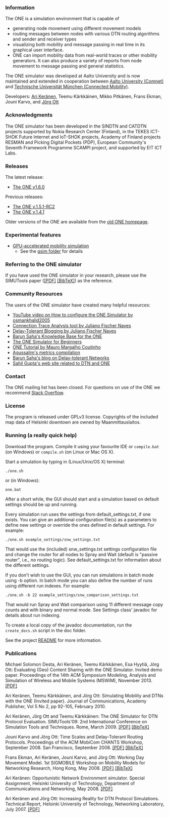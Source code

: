 ### Information

The ONE is a simulation environment that is capable of

* generating node movement using different movement models
* routing messages between nodes with various DTN routing algorithms and sender and receiver types
* visualizing both mobility and message passing in real time in its graphical user interface.
* ONE can import mobility data from real-world traces or other mobility generators. It can also produce a variety of reports from node movement to message passing and general statistics.

The ONE simulator was developed at Aalto University and is now maintained and extended in cooperation between [Aalto University (Comnet)](http://comnet.aalto.fi/en/) and [Technische Universität München (Connected Mobility)](http://www.cm.in.tum.de/index.php?id=5).

Developers: [Ari Keränen](https://twitter.com/ari_kk), Teemu Kärkkäinen, Mikko Pitkänen, Frans Ekman, Jouni Karvo, and [Jörg Ott](https://www.cm.in.tum.de/index.php?id=16) 

### Acknowledgments

The ONE simulator has been developed in the SINDTN and CATDTN projects supported by Nokia Research Center (Finland), in the TEKES ICT-SHOK Future Internet and IoT-SHOK projects, Academy of Finland projects RESMAN and Picking Digital Pockets (PDP), European Community's Seventh Framework Programme SCAMPI project, and supported by EIT ICT Labs.


### Releases

The latest release:
* [The ONE v1.6.0](https://github.com/akeranen/the-one/tree/v1.6.0)

Previous releases:
* [The ONE v.1.5.1-RC2](https://www.netlab.tkk.fi/tutkimus/dtn/theone/down/one_1.5.1-RC2.zip)
* [The ONE v.1.4.1](https://www.netlab.tkk.fi/tutkimus/dtn/theone/down/one_1.4.1.zip)

Older versions of the ONE are available from the [old ONE homepage](https://www.netlab.tkk.fi/tutkimus/dtn/theone/).

### Experimental features

* [GPU-accelerated mobility simulation](https://github.com/akeranen/the-one/tree/gsim)
  * See the [gsim folder](https://github.com/akeranen/the-one/tree/gsim/gsim) for details 


### Referring to the ONE simulator

If you have used the ONE simulator in your research, please use the SIMUTools paper ([[PDF]](https://www.netlab.tkk.fi/tutkimus/dtn/theone/pub/the_one_simutools.pdf) [[BibTeX]](https://www.netlab.tkk.fi/tutkimus/dtn/theone/pub/theone_bib.txt)) as the reference.


### Community Resources

The users of the ONE simulator have created many helpful resources:

* [YouTube video on How to configure the ONE Simulator by osmankhalid2005](https://www.youtube.com/watch?v=xYUjnmxpoWk)
* [Connection Trace Analysis tool by Juliano Fischer Naves](https://github.com/julianofischer/traceanalysis)
* [Delay-Tolerant Blogging by Juliano Fischer Naves](http://www.delaytolerantnetworks.com/)
* [Barun Saha's Knowledge Base for the ONE](https://theonekb-barunsaha.rhcloud.com/)
* [The ONE Simulator for Beginners](http://one-simuator-for-beginners.blogspot.in/2013/08/one-simulator-introduction.html)
* [ONE Tutorial by Mauro Margalho Coutinho](http://www.margalho.pro.br/subsites/theone.html)
* [Agussalim's metrics compilation](http://agoes.web.id/metric-description-from-simulator/)
* [Barun Saha's blog on Delay-tolerant Networks](http://delay-tolerant-networks.blogspot.com.br/)
* [Sahil Gupta's web site related to DTN and ONE](https://sites.google.com/site/sahilgupta221231/file-cabinet)


### Contact

The ONE mailing list has been closed. For questions on use of the ONE we recommend [Stack Overflow](https://stackoverflow.com/questions/tagged/one-simulator).

### License

The program is released under GPLv3 license. Copyrights of the included map data of Helsinki downtown are owned by Maanmittauslaitos.


### Running (a really quick help)

Download the program. Compile it using your favourite IDE or `compile.bat` (on Windows) or `compile.sh` (on Linux or Mac OS X).

Start a simulation by typing in (Linux/Unix/OS X) terminal:

    ./one.sh

or (in Windows):

    one.bat

After a short while, the GUI should start and a simulation based on default settings should be up and running.

Every simulation run uses the settings from default_settings.txt, if one exists. You can give an additional configuration file(s) as a parameters to define new settings or override the ones defined in default settings. For example:

    ./one.sh example_settings/snw_settings.txt

That would use the (included) snw_settings.txt settings configuration file and change the router for all nodes to Spray and Wait (default is "passive router", i.e., no routing logic). See default_settings.txt for information about the different settings.

If you don't wish to use the GUI, you can run simulations in batch mode using -b option. In batch mode you can also define the number of runs using different run indexes. For example:

    ./one.sh -b 22 example_settings/snw_comparison_settings.txt 

That would run Spray and Wait comparison using 11 different message copy counts and with binary and normal mode. See Settings class' javadoc for details about run indexing.

To create a local copy of the javadoc documentation, run the `create_docs.sh` script in the doc folder.

See the project [README](https://github.com/akeranen/the-one/wiki/README) for more information.


### Publications

Michael Solomon Desta, Ari Keränen, Teemu Kärkkäinen, Esa Hyytiä, Jörg Ott: Evaluating (Geo) Content Sharing with the ONE Simulator. Invited demo paper. Proceedings of the 14th ACM Symposium Modeling, Analysis and Simulation of Wireless and Mobile Systems (MSWiM), November 2013. [[PDF]](http://www.netlab.tkk.fi/~jo/papers/2013-11-mswim-one-15.pdf)

Ari Keränen, Teemu Kärkkäinen, and Jörg Ott: Simulating Mobility and DTNs with the ONE (Invited paper). Journal of Communications, Academy Publisher, Vol 5 No 2, pp 92-105, February 2010. 

Ari Keränen, Jörg Ott and Teemu Kärkkäinen: The ONE Simulator for DTN Protocol Evaluation. SIMUTools'09: 2nd International Conference on Simulation Tools and Techniques. Rome, March 2009. [[PDF]](https://www.netlab.tkk.fi/tutkimus/dtn/theone/pub/the_one_simutools.pdf) [[BibTeX]](https://www.netlab.tkk.fi/tutkimus/dtn/theone/pub/theone_bib.txt)

Jouni Karvo and Jörg Ott: Time Scales and Delay-Tolerant Routing Protocols. Proceedings of the ACM MobiCom CHANTS Workshop, September 2008. San Francisco, September 2008. [[PDF]](http://www.netlab.hut.fi/~jo/papers/2008-09-chants-timescales.pdf) [[BibTeX]](https://www.netlab.tkk.fi/tutkimus/dtn/theone/pub/timescales_bib.txt)

Frans Ekman, Ari Keränen, Jouni Karvo, and Jörg Ott: Working Day Movement Model. 1st SIGMOBILE Workshop on Mobility Models for Networking Research, Hong Kong, May 2008. [[PDF]](http://www.netlab.hut.fi/tutkimus/distance/papers/2008-mobmod-working-day-model.pdf) [[BibTeX]](https://www.netlab.tkk.fi/tutkimus/dtn/theone/pub/wdm_bib.txt)

Ari Keränen: Opportunistic Network Environment simulator. Special Assignment, Helsinki University of Technology, Department of Communications and Networking, May 2008. [[PDF]](https://www.netlab.tkk.fi/tutkimus/dtn/theone/pub/the_one.pdf)

Ari Keränen and Jörg Ott: Increasing Reality for DTN Protocol Simulations. Technical Report, Helsinki University of Technology, Networking Laboratory, July 2007. [[PDF]](http://www.netlab.tkk.fi/~jo/papers/2007-ONE-DTN-mobility-simulator.pdf) 
